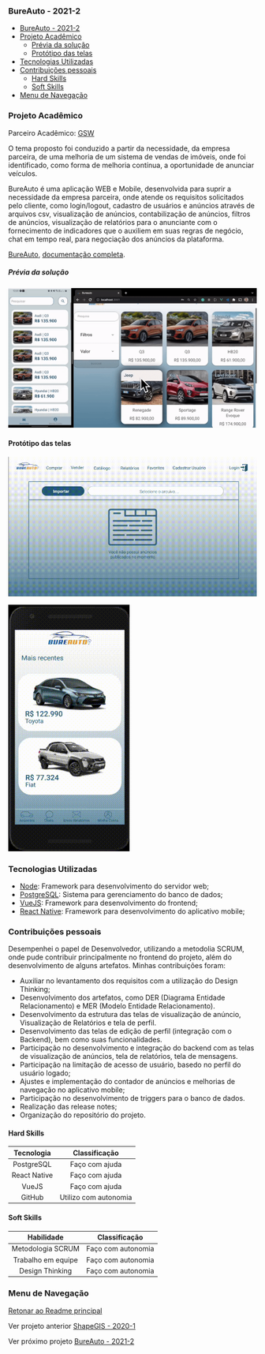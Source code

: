 ### BureAuto - 2021-2	
- [BureAuto - 2021-2](#bureauto---2021-2)
- [Projeto Acadêmico](#projeto-acadêmico)
    - [Prévia da solução](#prévia-da-solução)
  - [Protótipo das telas](#protótipo-das-telas)
- [Tecnologias Utilizadas](#tecnologias-utilizadas)
- [Contribuições pessoais](#contribuições-pessoais)
  - [Hard Skills](#hard-skills)
  - [Soft Skills](#soft-skills)
- [Menu de Navegação](#menu-de-navegação)

### Projeto Acadêmico

Parceiro Acadêmico: [GSW](http://www.gsw.com.br/)

O tema proposto foi conduzido a partir da necessidade, da empresa parceira, de uma melhoria de um sistema de vendas de imóveis, onde foi identificado, como forma de melhoria contínua, a oportunidade de anunciar veículos.

BureAuto é uma aplicação WEB e Mobile, desenvolvida para suprir a necessidade da empresa parceira, onde atende os requisitos solicitados pelo cliente, como login/logout, cadastro de usuários e anúncios através de arquivos csv, visualização de anúncios, contabilização de anúncios, filtros de anúncios, visualização de relatórios para o anunciante com o fornecimento de indicadores que o auxiliem em suas regras de negócio, chat em tempo real, para negociação dos anúncios da plataforma.

[BureAuto](https://github.com/BureauTech/BureAuto), [documentação completa](https://github.com/BureauTech/BureAuto/blob/master/doc/artefatos/documentacao_BureAuto.pdf).

##### Prévia da solução

![BureAuto - Prévia](https://github.com/BureauTech/BureAuto/blob/master/doc/gif/entrega-sprint-3.gif)

#### Protótipo das telas

![Versão WEB](https://github.com/BureauTech/BureAuto/blob/master/doc/gif/wireframe_web.gif)

![Versão Mobile](https://github.com/BureauTech/BureAuto/blob/master/doc/gif/wireframe_app.gif)

### Tecnologias Utilizadas

- [Node](https://nodejs.org/): Framework para desenvolvimento do servidor web;
- [PostgreSQL](https://www.postgresql.org/): Sistema para gerenciamento do banco de dados;
- [VueJS](https://vuejs.org/): Framework para desenvolvimento do frontend;
- [React Native](https://reactnative.dev/): Framework para desenvolvimento do aplicativo mobile;

### Contribuições pessoais

Desempenhei o papel de Desenvolvedor, utilizando a metodolia SCRUM, onde pude contribuir principalmente no frontend do projeto, além do desenvolvimento de alguns artefatos. Minhas contribuições foram:

- Auxiliar no levantamento dos requisitos com a utilização do Design Thinking;
- Desenvolvimento dos artefatos, como DER (Diagrama Entidade Relacionamento) e MER (Modelo Entidade Relacionamento).
- Desenvolvimento da estrutura das telas de visualização de anúncio, Visualização de Relatórios e tela de perfil.
- Desenvolvimento das telas de edição de perfil (integração com o Backend), bem como suas funcionalidades.
- Participação no desenvolvimento e integração do backend com as telas de visualização de anúncios, tela de relatórios, tela de mensagens.
- Participação na limitação de acesso de usuário, basedo no perfil do usuário logado;
- Ajustes e implementação do contador de anúncios e melhorias de navegação no aplicativo mobile;
- Participação no desenvolvimento de triggers para o banco de dados.
- Realização das release notes;
- Organização do repositório do projeto.
 
#### Hard Skills

| Tecnologia  |   Classificação   |
| :---------: | :---------------: |
| PostgreSQL  |  Faço com ajuda   |
|   React Native    | Faço com ajuda |
|   VueJS   |  Faço com ajuda   |
|   GitHub    | Utilizo com autonomia |

#### Soft Skills

|     Habilidade     |   Classificação    |
| :----------------: | :----------------: |
| Metodologia SCRUM  | Faço com autonomia |
| Trabalho em equipe | Faço com autonomia |
|  Design Thinking   | Faço com autonomia |

### Menu de Navegação

[Retonar ao Readme principal](https://github.com/charles-ramos/Portfolio-Charles-Ferreira-Ramos)

Ver projeto anterior [ShapeGIS - 2020-1](https://github.com/charles-ramos/Portfolio-Charles-Ferreira-Ramos/blob/master/Projetos/ShapeGIS.md)

Ver próximo projeto [BureAuto - 2021-2](https://github.com/charles-ramos/Portfolio-Charles-Ferreira-Ramos/blob/master/Projetos/BureAuto.md)